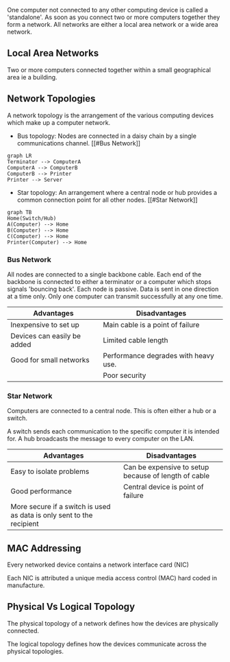One computer not connected to any other computing device is called a 'standalone'. As soon as you connect two or more computers together they form a network. All networks are either a local area network or a wide area network.

## Local Area Networks

Two or more computers connected together within a small geographical area ie a building.

## Network Topologies

A network topology is the arrangement of the various computing devices which make up a computer network.

- Bus topology: Nodes are connected in a daisy chain by a single communications channel. [[#Bus Network]]

```mermaid
graph LR
Terminator --> ComputerA
ComputerA --> ComputerB
ComputerB --> Printer
Printer --> Server
```

- Star topology: An arrangement where a central node or hub provides a common connection point for all other nodes. [[#Star Network]]

```mermaid
graph TB
Home(Switch/Hub)
A(Computer) --> Home
B(Computer) --> Home
C(Computer) --> Home
Printer(Computer) --> Home
```

### Bus Network

All nodes are connected to a single backbone cable. Each end of the backbone is connected to either a terminator or a computer which stops signals 'bouncing back'. Each node is passive. Data is sent in one direction at a time only. Only one computer can transmit successfully at any one time.

| Advantages                  | Disadvantages                        |
| --------------------------- | ------------------------------------ |
| Inexpensive to set up       | Main cable is a point of failure     |
| Devices can easily be added | Limited cable length                 |
| Good for small networks     | Performance degrades with heavy use. |
|                             | Poor security                        |

### Star Network

Computers are connected to a central node. This is often either a hub or a switch.

A switch sends each communication to the specific computer it is intended for. A hub broadcasts the message to every computer on the LAN.

| Advantages                                                            | Disadvantages                                        |
| --------------------------------------------------------------------- | ---------------------------------------------------- |
| Easy to isolate problems                                              | Can be expensive to setup because of length of cable |
| Good performance                                                      | Central device is point of failure                   |
| More secure if a switch is used as data is only sent to the recipient |                                                      |

## MAC Addressing

Every networked device contains a network interface card (NIC)

Each NIC is attributed a unique media access control (MAC) hard coded in manufacture.

## Physical Vs Logical Topology

The physical topology of a network defines how the devices are physically connected.

The logical topology defines how the devices communicate across the physical topologies.
